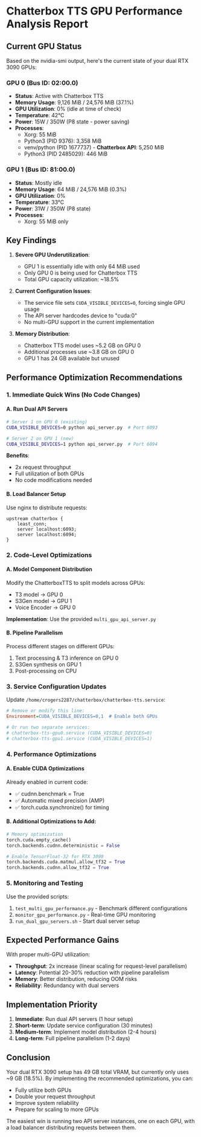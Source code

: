 # Chatterbox TTS GPU Performance Analysis Report

## Current GPU Status

Based on the nvidia-smi output, here's the current state of your dual RTX 3090 GPUs:

### GPU 0 (Bus ID: 02:00.0)
- **Status**: Active with Chatterbox TTS
- **Memory Usage**: 9,126 MiB / 24,576 MiB (37.1%)
- **GPU Utilization**: 0% (idle at time of check)
- **Temperature**: 42°C
- **Power**: 15W / 350W (P8 state - power saving)
- **Processes**:
  - Xorg: 55 MiB
  - Python3 (PID 9376): 3,358 MiB
  - venv/python (PID 1677737) - **Chatterbox API**: 5,250 MiB
  - Python3 (PID 2485029): 446 MiB

### GPU 1 (Bus ID: 81:00.0)
- **Status**: Mostly idle
- **Memory Usage**: 64 MiB / 24,576 MiB (0.3%)
- **GPU Utilization**: 0%
- **Temperature**: 33°C
- **Power**: 31W / 350W (P8 state)
- **Processes**:
  - Xorg: 55 MiB only

## Key Findings

1. **Severe GPU Underutilization**:
   - GPU 1 is essentially idle with only 64 MiB used
   - Only GPU 0 is being used for Chatterbox TTS
   - Total GPU capacity utilization: ~18.5%

2. **Current Configuration Issues**:
   - The service file sets `CUDA_VISIBLE_DEVICES=0`, forcing single GPU usage
   - The API server hardcodes device to "cuda:0"
   - No multi-GPU support in the current implementation

3. **Memory Distribution**:
   - Chatterbox TTS model uses ~5.2 GB on GPU 0
   - Additional processes use ~3.8 GB on GPU 0
   - GPU 1 has 24 GB available but unused

## Performance Optimization Recommendations

### 1. Immediate Quick Wins (No Code Changes)

#### A. Run Dual API Servers
```bash
# Server 1 on GPU 0 (existing)
CUDA_VISIBLE_DEVICES=0 python api_server.py  # Port 6093

# Server 2 on GPU 1 (new)
CUDA_VISIBLE_DEVICES=1 python api_server.py  # Port 6094
```

**Benefits**: 
- 2x request throughput
- Full utilization of both GPUs
- No code modifications needed

#### B. Load Balancer Setup
Use nginx to distribute requests:
```nginx
upstream chatterbox {
    least_conn;
    server localhost:6093;
    server localhost:6094;
}
```

### 2. Code-Level Optimizations

#### A. Model Component Distribution
Modify the ChatterboxTTS to split models across GPUs:
- T3 model → GPU 0
- S3Gen model → GPU 1
- Voice Encoder → GPU 0

**Implementation**: Use the provided `multi_gpu_api_server.py`

#### B. Pipeline Parallelism
Process different stages on different GPUs:
1. Text processing & T3 inference on GPU 0
2. S3Gen synthesis on GPU 1
3. Post-processing on CPU

### 3. Service Configuration Updates

Update `/home/crogers2287/chatterbox/chatterbox-tts.service`:

```ini
# Remove or modify this line:
Environment=CUDA_VISIBLE_DEVICES=0,1  # Enable both GPUs

# Or run two separate services:
# chatterbox-tts-gpu0.service (CUDA_VISIBLE_DEVICES=0)
# chatterbox-tts-gpu1.service (CUDA_VISIBLE_DEVICES=1)
```

### 4. Performance Optimizations

#### A. Enable CUDA Optimizations
Already enabled in current code:
- ✅ cudnn.benchmark = True
- ✅ Automatic mixed precision (AMP)
- ✅ torch.cuda.synchronize() for timing

#### B. Additional Optimizations to Add:
```python
# Memory optimization
torch.cuda.empty_cache()
torch.backends.cudnn.deterministic = False

# Enable TensorFloat-32 for RTX 3090
torch.backends.cuda.matmul.allow_tf32 = True
torch.backends.cudnn.allow_tf32 = True
```

### 5. Monitoring and Testing

Use the provided scripts:
1. `test_multi_gpu_performance.py` - Benchmark different configurations
2. `monitor_gpu_performance.py` - Real-time GPU monitoring
3. `run_dual_gpu_servers.sh` - Start dual server setup

## Expected Performance Gains

With proper multi-GPU utilization:
- **Throughput**: 2x increase (linear scaling for request-level parallelism)
- **Latency**: Potential 20-30% reduction with pipeline parallelism
- **Memory**: Better distribution, reducing OOM risks
- **Reliability**: Redundancy with dual servers

## Implementation Priority

1. **Immediate**: Run dual API servers (1 hour setup)
2. **Short-term**: Update service configuration (30 minutes)
3. **Medium-term**: Implement model distribution (2-4 hours)
4. **Long-term**: Full pipeline parallelism (1-2 days)

## Conclusion

Your dual RTX 3090 setup has 49 GB total VRAM, but currently only uses ~9 GB (18.5%). By implementing the recommended optimizations, you can:
- Fully utilize both GPUs
- Double your request throughput
- Improve system reliability
- Prepare for scaling to more GPUs

The easiest win is running two API server instances, one on each GPU, with a load balancer distributing requests between them.